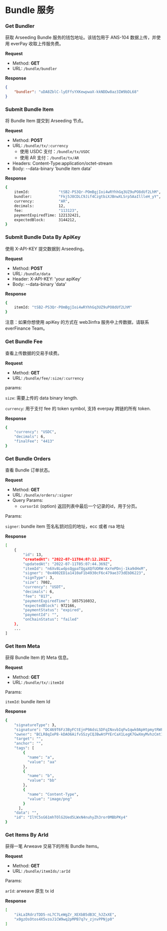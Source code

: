 # Bundle 服务

### Get Bundler

获取 Arseeding Bundle 服务的钱包地址。该钱包用于 ANS-104 数据上传，并使用 everPay 收取上传服务费。

**Request**

- Method: **GET**
- URL: `/bundle/bundler`

**Response**

```json
{
    "bundler": "uDA8ZblC-lyEFfsYXKewpwaX-kkNDDw8az3IW9bDL68"
}
```

### Submit Bundle Item

将 Bundle Item 提交到 Arseeding 节点。

**Request**

- Method: **POST**
- URL: `/bundle/tx/:currency`
    - 使用 USDC 支付：`/bundle/tx/USDC`
    - 使用 AR 支付：`/bundle/tx/AR`
- Headers: Content-Type:application/octet-stream
- Body:
  --data-binary 'bundle item data'

**Response**

```bash
{
    itemId:             "tSB2-PS3Qr-POmBgjIoi4wRYhhGq3UZ9uPO8dUf2LhM",
    bundler:            "Fkj5J8CDLC9Jif4CzgtbiXJBnwXLSrp5AaIllleH_yY",
    currency:           "AR",
    decimals:           12,
    fee:                "113123",
    paymentExpiredTime: 122132421,
    expectedBlock:      3144212,
}

```

### Submit Bundle Data By ApiKey

使用 X-API-KEY 提交数据到 Arseeding。

**Request**

- Method: **POST**
- URL: `/bundle/data`
- Header: X-API-KEY: 'your apiKey'
- Body: --data-binary 'data'

**Response**

```bash
{
    itemId: "tSB2-PS3Qr-POmBgjIoi4wRYhhGq3UZ9uPO8dUf2LhM"
}

```

注意：如果你想使用 apiKey 的方式在 web3infra 服务中上传数据，请联系 everFinance Team。

### Get Bundle Fee

查看上传数据的交易手续费。

**Request**

- Method: **GET**
- URL: `/bundle/fee/:size/:currency`

params:

`size`: 需要上传的 data binary length.

`currency`: 用于支付 fee 的 token symbol, 支持 everpay 跨链的所有 token.

**Response**

```bash
{
    "currency": "USDC",
    "decimals": 6,
    "finalFee": "4413"
}

```

### Get Bundle Orders

查看 Bundle 订单状态。

**Request**

- Method: **GET**
- URL: `/bundle/orders/:signer`
- Query Params:
    - `cursorId`: (option) 返回列表中最后一个记录的id，用于分页。

Params:

`signer`: bundle item 签名私钥对应的地址，ecc 或者 rsa 地址

**Response**

```bash
[
    {
        "id": 13,
        "createdAt": "2022-07-11T04:07:12.261Z",
        "updatedAt": "2022-07-11T05:07:44.369Z",
        "itemId": "n6Xv8LwdpsQgpaTQgaXQfUORW-KxYePDnj-1ka9dHxM",
        "signer": "0x4002ED1a1410aF1b4930cF6c479ae373dEbD6223",
        "signType": 3,
        "size": 7802,
        "currency": "USDT",
        "decimals": 6,
        "fee": "817",
        "paymentExpiredTime": 1657516032,
        "expectedBlock": 972166,
        "paymentStatus": "expired",
        "paymentId": "",
        "onChainStatus": "failed"
    },
    ...
]

```

### Get Item Meta

获得 Bundle Item 的 Meta 信息。

**Request**

- Method: **GET**
- URL: `/bundle/tx/:itemId`

Params:

`itemId`: bundle item Id

**Response**

```bash
{
    "signatureType": 3,
    "signature": "DC469T6Fz3ByFCtEjnP9AdsLSDFqINxvbIqFw1qwk0ApHtpmytRWFHZeY2gBN9nXopzY7Sbi9u5U6UcpPrwPlxs",
    "owner": "BCLR8qIeP8-kDAO6AifvSSzyCQJBwAtPYErCaX1LegK7GwXmyMvhzCmt1x6vLw4xixiOrI34ObhU2e1RGW5YNXo",
    "target": "",
    "anchor": "",
    "tags": [
        {
          "name": "a",
          "value": "aa"
        },
        {
          "name": "b",
          "value": "bb"
        },
        {
          "name": "Content-Type",
          "value": "image/png"
        }
      ],
    "data": "",
    "id": "IlYC5sG61mhTOlG2Ued5LWxN4nuhyZh3ror0MBbPKy4"
}

```

### Get Items By ArId

获得一笔 Arweave 交易下的所有 Bundle Items。

**Request**

- Method: **GET**
- URL: `/bundle/itemIds/:arId`

Params:

`arId`: arweave 原生 tx id

**Response**
```Bash
[
    "ikLaIRdrzTDD5-nL7C7LeWgZr_XEXbB5dB3C_hJZxXE",
    "x0gzOsOtos4X5vzoJ1CW9wq2pMPB7q7v_zjnvPPNjp0"
]
```